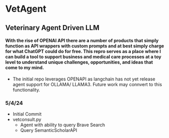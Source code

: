 # VetAgent

## Veterinary Agent Driven LLM

#### With the rise of OPENAI API there are a number of products that simply function as API wrappers with custom prompts and at best simply charge for what ChatGPT could do for free. This repro serves as a place where I can build a tool to support business and medical care processes at a toy level to understand unique challenges, opportunities, and ideas that come to my mind.

- The initial repo leverages OPENAPI as langchain has not yet release agent support for OLLAMA/ LLAMA3. Future work may connvert to this functionality. 


### 5/4/24

- Initial Commit
- vetconsult.py
    - Agent with ability to query Brave Search
    - Query SemanticScholarAPI


